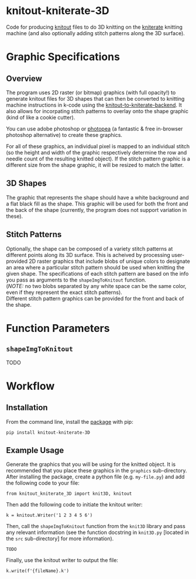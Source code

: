 # knitout-kniterate-3D
Code for producing [knitout](github.com/textiles-lab/knitout) files to do 3D knitting on the [kniterate](kniterate.com) knitting machine (and also optionally adding stitch patterns along the 3D surface).

# Graphic Specifications
## Overview
The program uses 2D raster (or bitmap) graphics (with full opacity!) to generate knitout files for 3D shapes that can then be converted to knitting machine instructions in k-code using the [knitout-to-kniterate-backend](github.com/textiles-lab/knitout-backend-kniterate). It also allows for incorpating stitch patterns to overlay onto the shape graphic (kind of like a cookie cutter).

You can use adobe photoshop or [photopea](photopea.com) (a fantastic & free in-browser photoshop alternative) to create these graphics.

For all of these graphics, an individual pixel is mapped to an individual stitch (so the height and width of the graphic respectively determine the row and needle count of the resulting knitted object). If the stitch pattern graphic is a different size from the shape graphic, it will be resized to match the latter.

## 3D Shapes
The graphic that represents the shape should have a white background and a flat black fill as the shape. This graphic will be used for both the front and the back of the shape (currently, the program does not support variation in these).

## Stitch Patterns
Optionally, the shape can be composed of a variety stitch patterns at different points along its 3D surface. This is acheived by processing user-provided 2D raster graphics that include blobs of unique colors to designate an area where a particular stitch pattern should be used when knitting the given shape. The specifications of each stitch pattern are based on the info you pass as arguments to the `shapeImgToKnitout` function.\
(*NOTE:* no two blobs separated by any white space can be the same color, even if they represent the exact stitch patterns).\
Different stitch pattern graphics can be provided for the front and back of the shape.

# Function Parameters
## `shapeImgToKnitout`
TODO

# Workflow
## Installation
From the command line, install the [package](https://pypi.org/project/knitout-kniterate-3D/1.0.0/) with pip:
```
pip install knitout-kniterate-3D
```

## Example Usage
Generate the graphics that you will be using for the knitted object. It is recommended that you place these graphics in the `graphics` sub-directory.\
After installing the package, create a python file (e.g. `my-file.py`) and add the following code to your file:
```
from knitout_kniterate_3D import knit3D, knitout
```
Then add the following code to initiate the knitout writer:
```
k = knitout.Writer('1 2 3 4 5 6')
```
Then, call the `shapeImgToKnitout` function from the `knit3D` library and pass any relevant information (see the function docstring in `knit3D.py` [located in the `src` sub-directory] for more information).
```
TODO
```
Finally, use the knitout writer to output the file:
```
k.write(f'{fileName}.k')
```